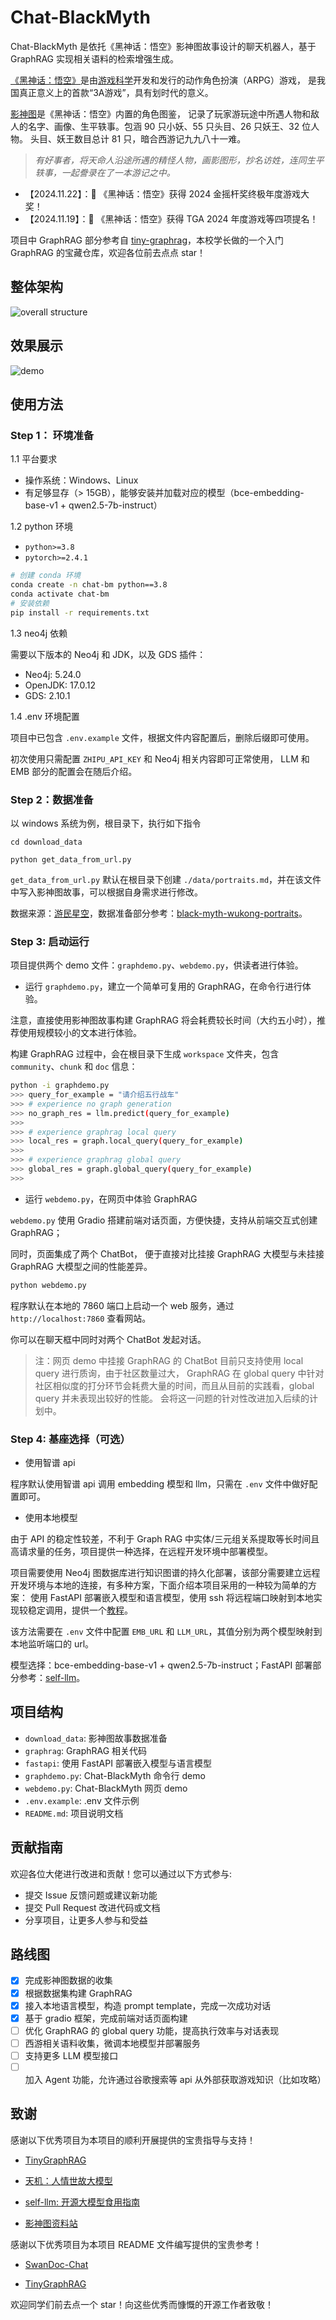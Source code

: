 # Chat-BlackMyth

Chat-BlackMyth 是依托《黑神话：悟空》影神图故事设计的聊天机器人，基于 GraphRAG 实现相关语料的检索增强生成。

[《黑神话：悟空》](https://www.heishenhua.com/)是由[游戏科学](https://www.gamesci.com.cn/)开发和发行的动作角色扮演（ARPG）游戏，
是我国真正意义上的首款“3A游戏”，具有划时代的意义。

[影神图](https://wiki.biligame.com/wukong/%E5%BD%B1%E7%A5%9E%E5%9B%BE)是《黑神话：悟空》内置的角色图鉴，
记录了玩家游玩途中所遇人物和敌人的名字、画像、生平轶事。包涵 90 只小妖、55 只头目、26 只妖王、32 位人物。
头目、妖王数目总计 81 只，暗合西游记九九八十一难。

> *有好事者，将天命人沿途所遇的精怪人物，画影图形，抄名访姓，连同生平轶事，一起誊录在了一本游记之中。*

- 【2024.11.22】：🎉 《黑神话：悟空》获得 2024 金摇杆奖终极年度游戏大奖！
- 【2024.11.19】：🎉 《黑神话：悟空》获得 TGA 2024 年度游戏等四项提名！

项目中 GraphRAG 部分参考自 [tiny-graphrag](https://github.com/limafang/tiny-graphrag)，本校学长做的一个入门 GraphRAG 的宝藏仓库，欢迎各位前去点点 star！

## 整体架构

![overall structure](./assets/illustrate.jpg)

## 效果展示

![demo](./assets/demo.png)

## 使用方法

### Step 1： 环境准备

1.1 平台要求

- 操作系统：Windows、Linux
- 有足够显存（> 15GB），能够安装并加载对应的模型（bce-embedding-base-v1 + qwen2.5-7b-instruct）

1.2 python 环境

- `python>=3.8`
- `pytorch>=2.4.1`

```bash
# 创建 conda 环境
conda create -n chat-bm python==3.8
conda activate chat-bm
# 安装依赖
pip install -r requirements.txt
```

1.3 neo4j 依赖

需要以下版本的 Neo4j 和 JDK，以及 GDS 插件：

- Neo4j: 5.24.0
- OpenJDK: 17.0.12
- GDS: 2.10.1

1.4 .env 环境配置

项目中已包含 `.env.example` 文件，根据文件内容配置后，删除后缀即可使用。

初次使用只需配置 `ZHIPU_API_KEY` 和 Neo4j 相关内容即可正常使用， LLM 和 EMB 部分的配置会在随后介绍。

### Step 2：数据准备

以 windows 系统为例，根目录下，执行如下指令
```
cd download_data

python get_data_from_url.py
```
`get_data_from_url.py` 默认在根目录下创建 `./data/portraits.md`，并在该文件中写入影神图故事，可以根据自身需求进行修改。

数据来源：[游民星空](https://www.gamersky.com/handbook/202408/1803395.shtml)，数据准备部分参考：[black-myth-wukong-portraits](https://github.com/opsbear2/black-myth-wukong-portraits)。

### Step 3: 启动运行

项目提供两个 demo 文件：`graphdemo.py`、`webdemo.py`，供读者进行体验。

- 运行 `graphdemo.py`，建立一个简单可复用的 GraphRAG，在命令行进行体验。

注意，直接使用影神图故事构建 GraphRAG 将会耗费较长时间（大约五小时），推荐使用规模较小的文本进行体验。

构建 GraphRAG 过程中，会在根目录下生成 `workspace` 文件夹，包含 `community`、`chunk` 和 `doc` 信息：

```bash
python -i graphdemo.py
>>> query_for_example = "请介绍五行战车"
>>> # experience no graph generation  
>>> no_graph_res = llm.predict(query_for_example)
>>>
>>> # experience graphrag local query
>>> local_res = graph.local_query(query_for_example)
>>>
>>> # experience graphrag global query    
>>> global_res = graph.global_query(query_for_example)
>>> 
```

- 运行 `webdemo.py`，在网页中体验 GraphRAG

`webdemo.py` 使用 Gradio 搭建前端对话页面，方便快捷，支持从前端交互式创建 GraphRAG；

同时，页面集成了两个 ChatBot， 便于直接对比挂接 GraphRAG 大模型与未挂接 GraphRAG 大模型之间的性能差异。

```bash
python webdemo.py
```

程序默认在本地的 7860 端口上启动一个 web 服务，通过 `http://localhost:7860` 查看网站。

你可以在聊天框中同时对两个 ChatBot 发起对话。

> 注：网页 demo 中挂接 GraphRAG 的 ChatBot 目前只支持使用 local query 进行质询，由于社区数量过大，
> GraphRAG 在 global query 中针对社区相似度的打分环节会耗费大量的时间，而且从目前的实践看，global query 并未表现出较好的性能。
> 会将这一问题的针对性改进加入后续的计划中。

### Step 4: 基座选择（可选）

- 使用智谱 api

程序默认使用智谱 api 调用 embedding 模型和 llm，只需在 `.env` 文件中做好配置即可。

- 使用本地模型

由于 API 的稳定性较差，不利于 Graph RAG 中实体/三元组关系提取等长时间且高请求量的任务，项目提供一种选择，在远程开发环境中部署模型。

项目需要使用 Neo4j 图数据库进行知识图谱的持久化部署，该部分需要建立远程开发环境与本地的连接，有多种方案，下面介绍本项目采用的一种较为简单的方案： 
使用 FastAPI 部署嵌入模型和语言模型，使用 ssh 将远程端口映射到本地实现较稳定调用，提供一个[教程](https://blog.wowcmk.cn/2024/11/02/port-mapping/)。

该方法需要在 `.env` 文件中配置 `EMB_URL` 和 `LLM_URL`，其值分别为两个模型映射到本地监听端口的 url。

模型选择：bce-embedding-base-v1 + qwen2.5-7b-instruct；FastAPI 部署部分参考：[self-llm](https://github.com/datawhalechina/self-llm/blob/master/models/Qwen2.5-Coder/01-Qwen2.5-Coder-7B-Instruct%20FastApi%20%E9%83%A8%E7%BD%B2%E8%B0%83%E7%94%A8.md)。

## 项目结构

- `download_data`: 影神图故事数据准备
- `graphrag`: GraphRAG 相关代码
- `fastapi`: 使用 FastAPI 部署嵌入模型与语言模型
- `graphdemo.py`: Chat-BlackMyth 命令行 demo
- `webdemo.py`: Chat-BlackMyth 网页 demo
- `.env.example`: .env 文件示例
- `README.md`: 项目说明文档

## 贡献指南

欢迎各位大佬进行改进和贡献！您可以通过以下方式参与:

- 提交 Issue 反馈问题或建议新功能
- 提交 Pull Request 改进代码或文档
- 分享项目，让更多人参与和受益

## 路线图

- [x] 完成影神图数据的收集
- [x] 根据数据集构建 GraphRAG
- [x] 接入本地语言模型，构造 prompt template，完成一次成功对话
- [x] 基于 gradio 框架，完成前端对话页面构建
- [ ] 优化 GraphRAG 的 global query 功能，提高执行效率与对话表现
- [ ] 西游相关语料收集，微调本地模型并部署服务
- [ ] 支持更多 LLM 模型接口
- [ ] 加入 Agent 功能，允许通过谷歌搜索等 api 从外部获取游戏知识（比如攻略）

## 致谢

感谢以下优秀项目为本项目的顺利开展提供的宝贵指导与支持！

- [TinyGraphRAG](https://github.com/limafang/tiny-graphrag)

- [天机：人情世故大模型](https://github.com/SocialAI-tianji/Tianji)

- [self-llm: 开源大模型食用指南](https://github.com/datawhalechina/self-llm/tree/master)

- [影神图资料站](https://github.com/opsbear2/black-myth-wukong-portraits)

感谢以下优秀项目为本项目 README 文件编写提供的宝贵参考！

- [SwanDoc-Chat](https://github.com/little1d/SwanDoc-Chat/tree/main)

- [TinyGraphRAG](https://github.com/limafang/tiny-graphrag)

欢迎同学们前去点一个 star！向这些优秀而慷慨的开源工作者致敬！